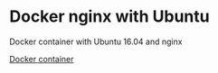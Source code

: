 # Docker nginx with Ubuntu

Docker container with Ubuntu 16.04 and nginx

[Docker container](https://hub.docker.com/r/studiomado/nginx/)